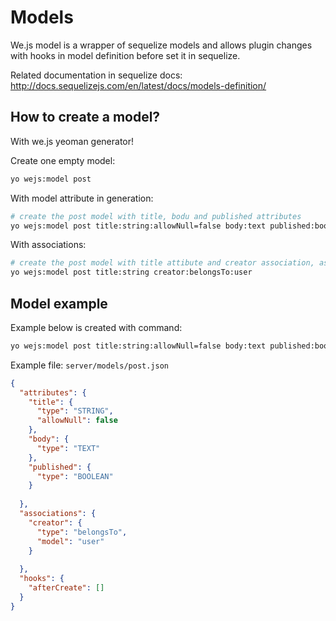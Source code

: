 # Models

We.js model is a wrapper of sequelize models and allows plugin changes with hooks in model definition before set it in sequelize.

Related documentation in sequelize docs: http://docs.sequelizejs.com/en/latest/docs/models-definition/ 

## How to create a model?

With we.js yeoman generator!

Create one empty model:

```sh
yo wejs:model post
```

With model attribute in generation:

```sh
# create the post model with title, bodu and published attributes
yo wejs:model post title:string:allowNull=false body:text published:boolean
```

With associations:

```sh
# create the post model with title attibute and creator association, associated with user
yo wejs:model post title:string creator:belongsTo:user
```

## Model example

Example below is created with command:

```sh
yo wejs:model post title:string:allowNull=false body:text published:boolean creator:belongsTo:user
```

Example file: `server/models/post.json`

```json
{
  "attributes": {
    "title": {
      "type": "STRING",
      "allowNull": false
    },
    "body": {
      "type": "TEXT"
    },
    "published": {
      "type": "BOOLEAN"
    }
    
  },
  "associations": {
    "creator": {
      "type": "belongsTo",
      "model": "user"
    }
    
  },
  "hooks": {
    "afterCreate": []
  }
}
```
